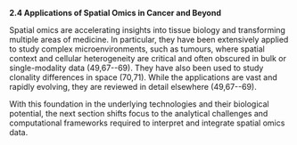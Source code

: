 **2.4 Applications of Spatial Omics in Cancer and Beyond**

Spatial omics are accelerating insights into tissue biology and
transforming multiple areas of medicine. In particular, they have been
extensively applied to study complex microenvironments, such as tumours,
where spatial context and cellular heterogeneity are critical and often
obscured in bulk or single-modality data (49,67--69). They have also
been used to study clonality differences in space (70,71). While the
applications are vast and rapidly evolving, they are reviewed in detail
elsewhere (49,67--69).

With this foundation in the underlying technologies and their biological
potential, the next section shifts focus to the analytical challenges
and computational frameworks required to interpret and integrate spatial
omics data.